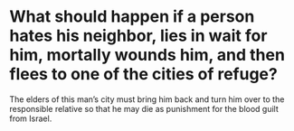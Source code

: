 # What should happen if a person hates his neighbor, lies in wait for him, mortally wounds him, and then flees to one of the cities of refuge?

The elders of this man’s city must bring him back and turn him over to the responsible relative so that he may die as punishment for the blood guilt from Israel.
